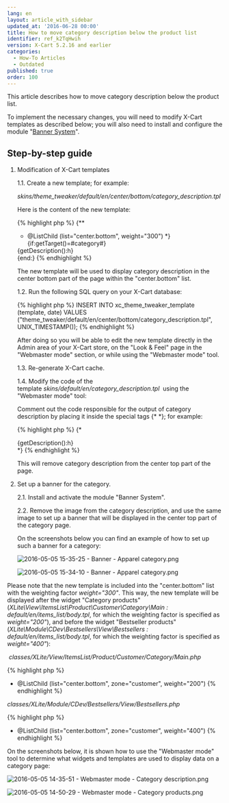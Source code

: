 ```yaml
---
lang: en
layout: article_with_sidebar
updated_at: '2016-06-28 00:00'
title: How to move category description below the product list
identifier: ref_k2TqHwih
version: X-Cart 5.2.16 and earlier
categories:
  - How-To Articles
  - Outdated
published: true
order: 100
---
```


This article describes how to move category description below the product list.

To implement the necessary changes, you will need to modify X-Cart templates as described below; you will also need to install and configure the module "[Banner System](http://market.x-cart.com/addons/banner-system.html)".

## Step-by-step guide

1.  Modification of X-Cart templates

    1.1\. Create a new template; for example:  
         
       _skins/theme_tweaker/default/en/center/bottom/category_description.tpl_  
          
       Here is the content of the new template:
       
       {% highlight php %}
       {**
     * @ListChild (list="center.bottom", weight="300")
     *}
    {if:getTarget()=#category#}
    <div class="category-description">{getDescription():h}</div>
    {end:}
       {% endhighlight %}

       The new template will be used to display category description in the center bottom part of the page within the "center.bottom" list.  

    1.2\. Run the following SQL query on your X-Cart database:
       
       {% highlight php %}
       INSERT INTO xc_theme_tweaker_template (template, date) VALUES ("theme_tweaker/default/en/center/bottom/category_description.tpl", UNIX_TIMESTAMP());
       {% endhighlight %}
       
       After doing so you will be able to edit the new template directly in the Admin area of your X-Cart store, on the "Look & Feel" page in the "Webmaster mode" section, or while using the "Webmaster mode" tool.  
       
    1.3\. Re-generate X-Cart cache.  
       
    1.4\. Modify the code of the template _skins/default/en/category_description.tpl_  using the "Webmaster mode" tool:  
       
       Comment out the code responsible for the output of category description by placing it inside the special tags {* *}; for example:
       
       {% highlight php %}
    {*
    <div class="category-description">{getDescription():h}</div>
    *}
       {% endhighlight %}
       
       This will remove category description from the center top part of the page.  
       
2.  Set up a banner for the category.  

    2.1\. Install and activate the module "Banner System".  

    2.2\. Remove the image from the category description, and use the same image to set up a banner that will be displayed in the center top part of the category page.  

    On the screenshots below you can find an example of how to set up such a banner for a category:

    ![2016-05-05 15-35-25 - Banner - Apparel category.png]({{site.baseurl}}/attachments/9307060/9439719.png)

    ![2016-05-05 15-34-10 - Banner - Apparel category.png]({{site.baseurl}}/attachments/9307060/9439718.png)

Please note that the new template is included into the "center.bottom" list with the weighting factor _weight="300"_. This way, the new template will be displayed after the widget "Category products" (_XLite\View\ItemsList\Product\Customer\Category\Main : default/en/items_list/body.tpl_, for which the weighting factor is specified as _weight="200"_), and before the widget "Bestseller products" (_XLite\Module\CDev\Bestsellers\View\Bestsellers : default/en/items_list/body.tpl_, for which the weighting factor is specified as _weight="400"_):

 _classes/XLite/View/ItemsList/Product/Customer/Category/Main.php_

{% highlight php %}
* @ListChild (list="center.bottom", zone="customer", weight="200")
{% endhighlight %}

_classes/XLite/Module/CDev/Bestsellers/View/Bestsellers.php_

{% highlight php %}
* @ListChild (list="center.bottom", zone="customer", weight="400")
{% endhighlight %}

On the screenshots below, it is shown how to use the "Webmaster mode" tool to determine what widgets and templates are used to display data on a category page:

![2016-05-05 14-35-51 - Webmaster mode - Category description.png]({{site.baseurl}}/attachments/9307060/9439716.png)

![2016-05-05 14-50-29 - Webmaster mode - Category products.png]({{site.baseurl}}/attachments/9307060/9439717.png)

